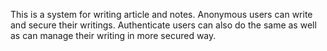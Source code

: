 This is a system for writing article and notes.
Anonymous users can write and secure their writings.
Authenticate users can also do the same as well as can manage their 
writing in  more secured way.
